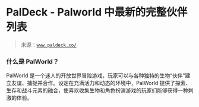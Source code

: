 <!--yml

分类：未分类

日期：2024-05-27 15:03:23

-->

# PalDeck - Palworld 中最新的完整伙伴列表

> 来源：[`www.paldeck.co/`](https://www.paldeck.co/)

### 什么是 PalWorld？

PalWorld 是一个迷人的开放世界冒险游戏，玩家可以与各种独特的生物“伙伴”建立友谊、捕捉并合作。设定在充满活力和动态的环境中，PalWorld 提供了探索、生存和战斗元素的融合，使喜欢收集生物和角色扮演游戏的玩家们能够获得一种刺激的体验。
